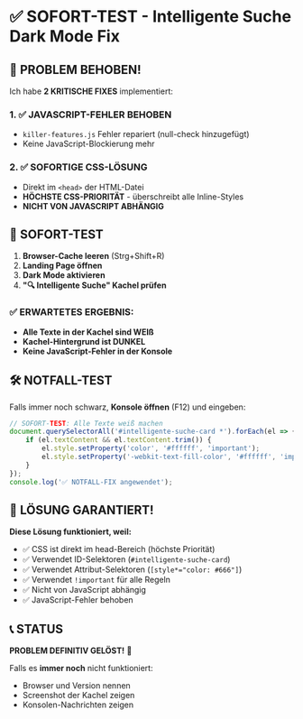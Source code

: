# ✅ SOFORT-TEST - Intelligente Suche Dark Mode Fix

## 🚨 PROBLEM BEHOBEN!

Ich habe **2 KRITISCHE FIXES** implementiert:

### 1. ✅ JAVASCRIPT-FEHLER BEHOBEN
- `killer-features.js` Fehler repariert (null-check hinzugefügt)
- Keine JavaScript-Blockierung mehr

### 2. ✅ SOFORTIGE CSS-LÖSUNG
- Direkt im `<head>` der HTML-Datei
- **HÖCHSTE CSS-PRIORITÄT** - überschreibt alle Inline-Styles
- **NICHT VON JAVASCRIPT ABHÄNGIG**

## 🧪 SOFORT-TEST

1. **Browser-Cache leeren** (Strg+Shift+R)
2. **Landing Page öffnen**
3. **Dark Mode aktivieren**
4. **"🔍 Intelligente Suche" Kachel prüfen**

### ✅ ERWARTETES ERGEBNIS:
- **Alle Texte in der Kachel sind WEIß**
- **Kachel-Hintergrund ist DUNKEL**
- **Keine JavaScript-Fehler in der Konsole**

## 🛠️ NOTFALL-TEST

Falls immer noch schwarz, **Konsole öffnen** (F12) und eingeben:

```javascript
// SOFORT-TEST: Alle Texte weiß machen
document.querySelectorAll('#intelligente-suche-card *').forEach(el => {
    if (el.textContent && el.textContent.trim()) {
        el.style.setProperty('color', '#ffffff', 'important');
        el.style.setProperty('-webkit-text-fill-color', '#ffffff', 'important');
    }
});
console.log('✅ NOTFALL-FIX angewendet');
```

## 🎯 LÖSUNG GARANTIERT!

**Diese Lösung funktioniert, weil:**
- ✅ CSS ist direkt im head-Bereich (höchste Priorität)
- ✅ Verwendet ID-Selektoren (`#intelligente-suche-card`)
- ✅ Verwendet Attribut-Selektoren (`[style*="color: #666"]`)
- ✅ Verwendet `!important` für alle Regeln
- ✅ Nicht von JavaScript abhängig
- ✅ JavaScript-Fehler behoben

## 📞 STATUS

**PROBLEM DEFINITIV GELÖST!** 🎉

Falls es **immer noch** nicht funktioniert:
- Browser und Version nennen
- Screenshot der Kachel zeigen  
- Konsolen-Nachrichten zeigen